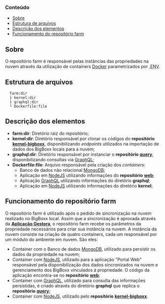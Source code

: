 ### Conteúdo
- [Sobre](#sobre)
- [Estrutura de arquivos](#estrutura-de-arquivos)
- [Descrição dos elementos](#descrição-dos-elementos)
- [Funcionamento do repositório farm](#funcionamento-do-repositório-farm)


## Sobre

O repositório farm é responsável pelas instâncias das propriedades na nuvem através da utilização de containers [Docker](https://docs.docker.com/) parametrizados por <abbr title="Environment Variables">.ENV</abbr>.


## Estrutura de arquivos

```
  farm:dir
  ├ kernel:dir
  ├ graphql:dir
  └ Dockerfile:file
```


## Descrição dos elementos

- **farm:dir**: Diretório raiz do repositório;
- **kernel:dir**: Diretório responsável por clonar os códigos do **repositório** **[kernel-bigboxx](https://github.com/e-cattle/kernel)**, disponibilizando *endpoints* utilizados na importação de dados dos BigBoxx locais para a nuvem;
- **graphql:dir**: Diretório responsável por instanciar o **repositório** **[query](https://github.com/e-cattle/query)**, disponibilizando consultas via [GraphQL](https://graphql.org/);
- **Dockerfile:file**: Arquivo responsável pela criação dos *containers*:
	- Banco de dados não relacional [MongoDB](https://www.mongodb.com/);
	- Aplicação em [NodeJS](https://nodejs.org/en/) utilizando informações do **repositório** **[web](#link-ecattle-github)**;
	- Aplicação [GraphQL](https://graphql.org/) utilizando informações do diretório **graphql**;
	- Aplicação em [NodeJS](https://nodejs.org/en/) utilizando informações do diretório **kernel**;


## Funcionamento do repositório farm

O repositório farm é utilizado após o pedido de sincronização na nuvem realizado no BigBoxx local. Assim que a sincronização é aprovada através da  **[Aplicação Gestora](#link-ecattle-github)**, o repositório farm recebe os parâmetros da propriedade necessários para criar sua instância na nuvem. A instância da nuvem consiste na criação de quatro containers, cada um responsável por um módulo do ambiente em nuvem. São eles:
- Container com o Banco de dados [MongoDB](https://www.mongodb.com/), utilizado para persistir os dados da propriedade na nuvem;
- Container com [NodeJS](https://nodejs.org/en/), utilizado para a aplicação "Portal Web" responsável pela disponibilização dos dados sincronizados na nuvem e gerenciamento dos BigBoxx vinculados à propriedade. O código da aplicação encontra-se no **repositório** **[web](#link-ecattle-github)**;
- Container com [GraphQL](https://graphql.org/), utilizado para consulta das informações persistidas, é criado através do diretório **graphql** que replica o **repositório** **[query](https://github.com/e-cattle/query)**;
- Container com [NodeJS](https://nodejs.org/en/), utilizado pelo  **repositório** **[kernel-bigboxx](https://github.com/e-cattle/kernel)**.
